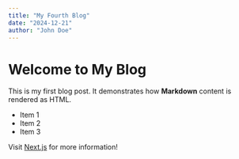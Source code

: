 ```yaml
---
title: "My Fourth Blog"
date: "2024-12-21"
author: "John Doe"
---
```


# Welcome to My Blog

This is my first blog post. It demonstrates how **Markdown** content is rendered as HTML.

- Item 1
- Item 2
- Item 3

Visit [Next.js](https://nextjs.org) for more information!
